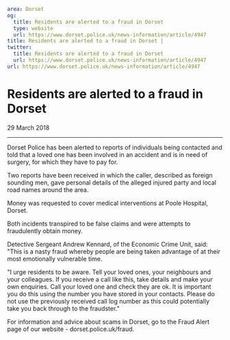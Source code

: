 ```yaml
area: Dorset
og:
  title: Residents are alerted to a fraud in Dorset
  type: website
  url: https://www.dorset.police.uk/news-information/article/4947
title: Residents are alerted to a fraud in Dorset |
twitter:
  title: Residents are alerted to a fraud in Dorset
  url: https://www.dorset.police.uk/news-information/article/4947
url: https://www.dorset.police.uk/news-information/article/4947
```

# Residents are alerted to a fraud in Dorset

29 March 2018

* * *

Dorset Police has been alerted to reports of individuals being contacted and told that a loved one has been involved in an accident and is in need of surgery, for which they have to pay for.

Two reports have been received in which the caller, described as foreign sounding men, gave personal details of the alleged injured party and local road names around the area.

Money was requested to cover medical interventions at Poole Hospital, Dorset.

Both incidents transpired to be false claims and were attempts to fraudulently obtain money.

Detective Sergeant Andrew Kennard, of the Economic Crime Unit, said: "This is a nasty fraud whereby people are being taken advantage of at their most emotionally vulnerable time.

"I urge residents to be aware. Tell your loved ones, your neighbours and your colleagues. If you receive a call like this, take details and make your own enquiries. Call your loved one and check they are ok. It is important you do this using the number you have stored in your contacts. Please do not use the previously received call log number as this could potentially take you back through to the fraudster."

For information and advice about scams in Dorset, go to the Fraud Alert page of our website - dorset.police.uk/fraud.
